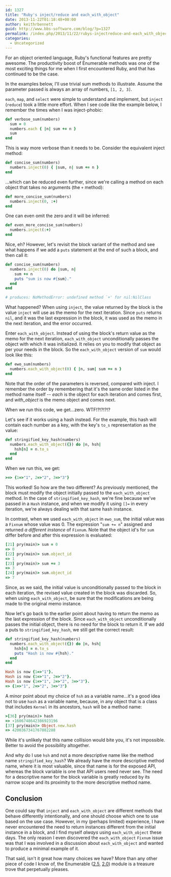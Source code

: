 ```yaml
---
id: 1327
title: "Ruby's inject/reduce and each_with_object"
date: 2013-11-22T01:18:48+00:00
author: keithrbennett
guid: http://www.bbs-software.com/blog/?p=1327
permalink: /index.php/2013/11/22/rubys-injectreduce-and-each_with_object/
categories:
  - Uncategorized
---
```

For an object oriented language, Ruby's functional features are pretty awesome. 
The productivity boost of Enumerable methods was one of the most exciting things for 
me when I first encountered Ruby, and that has continued to be the case.

In the examples below, I'll use trivial sum methods to illustrate. 
Assume the parameter passed is always an array of numbers, `[1, 2, 3]`.

`each`, `map`, and `select` were simple to understand and implement, 
but `inject` (`reduce`) took a little more effort. 
When I see code like the example below, I remember the times when I was inject-phobic:

```ruby
def verbose_sum(numbers)
  sum = 0
  numbers.each { |n| sum += n }
  sum
end
```

This is way more verbose than it needs to be. Consider the equivalent inject method:

```ruby
def concise_sum(numbers)
  numbers.inject(0) { |sum, n| sum += n }
end
```
...which can be reduced even further, since we're calling a method on each object
that takes no arguments (the `+` method):

```ruby
def more_concise_sum(numbers)
  numbers.inject(0, :+)
end
```

One can even omit the zero and it will be inferred:

```ruby
def even_more_concise_sum(numbers)
  numbers.inject(:+)
end
```

Nice, eh? However, let's revisit the block variant of the method and see what happens 
if we add a `puts` statement at the end of such a block, and then call it:

```ruby
def concise_sum(numbers)
  numbers.inject(0) do |sum, n|
    sum += n
    puts "sum is now #{sum}."
  end
end

# produces: NoMethodError: undefined method `+' for nil:NilClass
```


What happened? When using `inject`, the value returned by the block is the value `inject` will use
as the memo for the next iteration. Since `puts` returns `nil`, 
and it was the last expression in the block, 
it was used as the memo in the next iteration, and the error occurred.

Enter `each_with_object`. Instead of using the block's return value 
as the memo for the next iteration, `each_with_object` unconditionally passes
the object with which it was initialized. 
It relies on you to modify that object as per your needs in the block. 
So the `each_with_object` version of `sum` would look like this:

```ruby
def ewo_sum(numbers)
  numbers.each_with_object(0) { |n, sum| sum += n }
end
```

Note that the order of the parameters is reversed, compared with inject. 
I remember the order by remembering that it's the same order listed 
in the method name itself -- _each_ is the object for each iteration and comes first,
and _with_object_ is the memo object and comes next.

When we run this code, we get...zero. WTF!?!?!?!?

Let's see if it works using a hash instead. For the example, 
this hash will contain each number as a key, with the key's `to_s` 
representation as the value:

```ruby
def stringified_key_hash(numbers)
  numbers.each_with_object({}) do |n, hsh|
    hsh[n] = n.to_s
  end
end
```

When we run this, we get:

```ruby
>=> {1=>"1", 2=>"2", 3=>"3"}
```

This worked! So how are the two different? As previously mentioned, 
the block must modify the object initially passed to the `each_with_object` method.
In the case of `stringified_key_hash`, we're fine because we've passed in a `Hash` instance,
and when we modify it using `[]=` in every iteration, we're always dealing with that same hash instance.

In contrast, when we used `each_with_object` in `ewo_sum`, the initial value was a `Fixnum` whose value was 0.
The expression "`sum += n`" assigned and returned _a different instance_ of `Fixnum`. 
Note that the object id's for `sum` differ before and after this expression is evaluated:

```ruby
[21] pry(main)> sum = 0
=> 0
[22] pry(main)> sum.object_id
=> 1
[23] pry(main)> sum += 3
=> 3
[24] pry(main)> sum.object_id
=> 7
```

Since, as we said, the initial value is unconditionally passed to the block in each iteration, 
the revised value created in the block was discarded. 
So, when using `each_with_object`, be sure that the modifications are being made to the original memo instance.

Now let's go back to the earlier point about having to return the memo as the last expression of the block.
Since `each_with_object` unconditionally passes the initial object, there is no need for the block to return it.
If we add a puts to `stringified_key_hash`, we still get the correct result:

```ruby
def stringified_key_hash(numbers)
  numbers.each_with_object({}) do |n, hsh|
    hsh[n] = n.to_s
    puts "Hash is now #{hsh}."
  end
end

Hash is now {1=>"1"}.
Hash is now {1=>"1", 2=>"2"}.
Hash is now {1=>"1", 2=>"2", 3=>"3"}.
=> {1=>"1", 2=>"2", 3=>"3"}
```


A minor point about my choice of `hsh` as a variable name...it's a good idea not to use `hash` 
as a variable name, because, in any object that is a class that includes `Kernel` in its ancestors,
`hash` will be a method name:

```ruby
>[36] pry(main)> hash
=> -1606748642386923196
[37] pry(main)> Object.new.hash
=> 4200367341767882288
```

While it's unlikely that this name collision would bite you, it's not impossible. 
Better to avoid the possibility altogether.

And why do I use `hsh` and not a more descriptive name like the method name `stringified_key_hash`?
We already have the more descriptive method name, where it is most valuable, 
since that name is for the exposed API, whereas the block variable is one that API users need never see. 
The need for a descriptive name for the block variable is greatly reduced by its narrow scope 
and its proximity to the more descriptive method name.

## Conclusion

One could say that `inject` and `each_with_object` are different methods that behave differently intentionally,
and one should choose which one to use based on the use case. 
However, in my (perhaps limited) experience, I have never encountered the need to return instances
different from the initial instance in a block, and I find myself _always_ using `each_with_object`
these days. The only reason I even discovered the `each_with_object` `Fixnum` issue was that 
I was involved in a discussion about `each_with_object` and wanted to produce a minimal example of it.

That said, isn't it great how many choices we have? More than any other piece of code I know of,
the Enumerable ([2.5](https://ruby-doc.org/core-2.5.0/Enumerable.html), [2.0](http://ruby-doc.org/core-2.0.0/Enumerable.html "Enumerable 2.0")) 
module is a treasure trove that perpetually pleases.